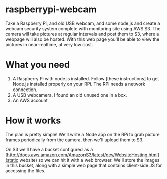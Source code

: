 # raspberrypi-webcam
Take a Raspberry Pi, and old USB webcam, and some node.js and create a webcam security system complete with monitoring site using AWS S3.  The camera will take pictures at regular intervals and post them to S3, where a webpage will also be hosted.  With this web page you'll be able to view the pictures in near-realtime, at very low cost.

# What you need

1. A Raspberry Pi with node.js installed.  Follow [these instructions] to get Node.js installed properly on your RPi.  The RPi needs a network connection.
2. A USB webcamera.  I found an old unused one in a box.
3. An AWS account

# How it works

The plan is pretty simple!  We'll write a Node app on the RPi to grab picture frames periodically from the camera, then we'll upload them to S3.

On S3 we'll have a bucket configured as a [http://docs.aws.amazon.com/AmazonS3/latest/dev/WebsiteHosting.html](static website) so we can hit it with a web browser.  We'll store the images in this bucket, along with a simple web page that contains client-side JS for accessing the files.  
